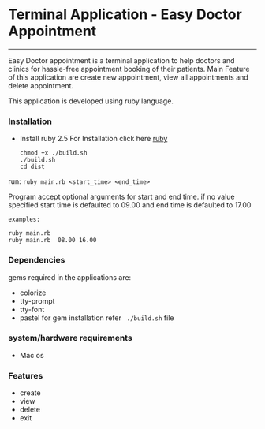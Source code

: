 
# Terminal Application - Easy Doctor Appointment 
----

Easy Doctor appointment is a terminal application to help doctors and clinics for hassle-free appointment booking of their patients. Main Feature of this application are create new appointment, view all appointments and delete appointment.


This application is developed using ruby language.


### Installation 
* Install ruby 2.5
For Installation click here [ruby](https://www.ruby-lang.org/en/downloads/)

    ```
    chmod +x ./build.sh
    ./build.sh 
    cd dist
    ```

run: ```ruby main.rb <start_time> <end_time>```

Program accept optional arguments for start and end time. if no value specified start time is defaulted to 09.00 and end time is defaulted to 17.00

    examples:

    ruby main.rb 
    ruby main.rb  08.00 16.00



### Dependencies

gems required in the applications are:
* colorize 
* tty-prompt
* tty-font
* pastel
for gem installation refer ``` ./build.sh```  file


### system/hardware requirements

* Mac os 

### Features

* create 
* view
* delete
* exit 


